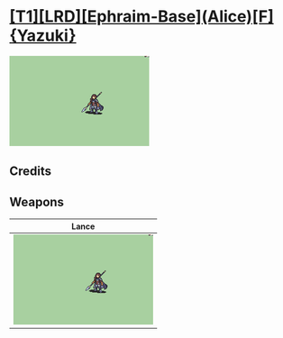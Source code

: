 # [\[T1\]\[LRD\]\[Ephraim-Base\]\(Alice\)\[F\]{Yazuki}](./%5BT1%5D%5BLRD%5D%5BEphraim-Base%5D(Alice)%5BF%5D%7BYazuki%7D)

<img src="./2.%20Lance/Lance_000.png" alt="[T1][LRD][Ephraim-Base](Alice)[F]{Yazuki} standing" />

## Credits



## Weapons


|Lance |
|  :---: |
| <img alt="Lance animation" src="./2.%20Lance/Lance.gif" /> |
